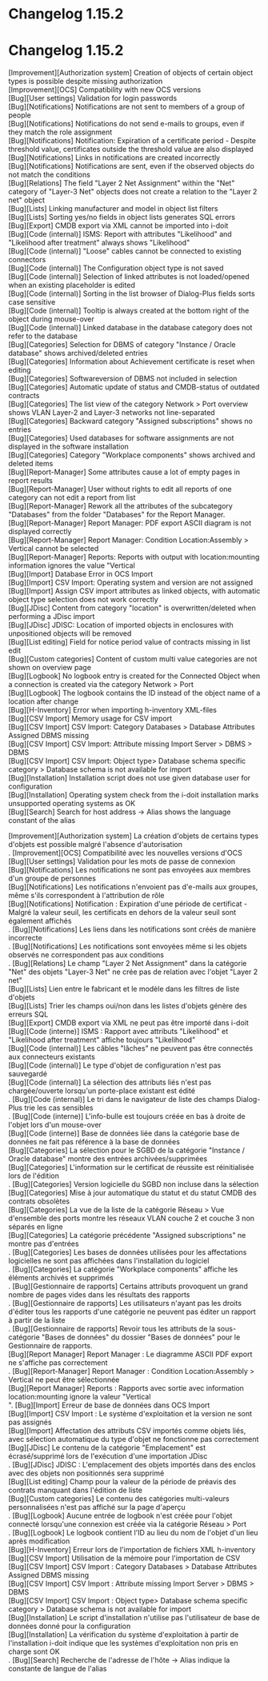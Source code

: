 <!-- TRANSLATED by md-translate -->
# Changelog 1.15.2

# Changelog 1.15.2

[Improvement][Authorization system] Creation of objects of certain object types is possible despite missing authorization<br>
[Improvement][OCS] Compatibility with new OCS versions<br>
[Bug][User settings] Validation for login passwords<br>
[Bug][Notifications] Notifications are not sent to members of a group of people<br>
[Bug][Notifications] Notifications do not send e-mails to groups, even if they match the role assignment<br>
[Bug][Notifications] Notification: Expiration of a certificate period - Despite threshold value, certificates outside the threshold value are also displayed<br>
[Bug][Notifications] Links in notifications are created incorrectly<br>
[Bug][Notifications] Notifications are sent, even if the observed objects do not match the conditions<br>
[Bug][Relations] The field "Layer 2 Net Assignment" within the "Net" category of "Layer-3 Net" objects does not create a relation to the "Layer 2 net" object<br>
[Bug][Lists] Linking manufacturer and model in object list filters<br>
[Bug][Lists] Sorting yes/no fields in object lists generates SQL errors<br>
[Bug][Export] CMDB export via XML cannot be imported into i-doit<br>
[Bug][Code (internal)] ISMS: Report with attributes "Likelihood" and "Likelihood after treatment" always shows "Likelihood"<br>
[Bug][Code (internal)] "Loose" cables cannot be connected to existing connectors<br>
[Bug][Code (internal)] The Configuration object type is not saved<br>
[Bug][Code (internal)] Selection of linked attributes is not loaded/opened when an existing placeholder is edited<br>
[Bug][Code (internal)] Sorting in the list browser of Dialog-Plus fields sorts case sensitive<br>
[Bug][Code (internal)] Tooltip is always created at the bottom right of the object during mouse-over<br>
[Bug][Code (internal)] Linked database in the database category does not refer to the database<br>
[Bug][Categories] Selection for DBMS of category "Instance / Oracle database" shows archived/deleted entries<br>
[Bug][Categories] Information about Achievement certificate is reset when editing<br>
[Bug][Categories] Softwareversion of DBMS not included in selection<br>
[Bug][Categories] Automatic update of status and CMDB-status of outdated contracts<br>
[Bug][Categories] The list view of the category Network > Port overview shows VLAN Layer-2 and Layer-3 networks not line-separated<br>
[Bug][Categories] Backward category "Assigned subscriptions" shows no entries<br>
[Bug][Categories] Used databases for software assignments are not displayed in the software installation<br>
[Bug][Categories] Category "Workplace components" shows archived and deleted items<br>
[Bug][Report-Manager] Some attributes cause a lot of empty pages in report results<br>
[Bug][Report-Manager] User without rights to edit all reports of one category can not edit a report from list<br>
[Bug][Report-Manager] Rework all the attributes of the subcategory "Databases" from the folder "Databases" for the Report Manager.<br>
[Bug][Report-Manager] Report Manager: PDF export ASCII diagram is not displayed correctly<br>
[Bug][Report-Manager] Report Manager: Condition Location:Assembly > Vertical cannot be selected<br>
[Bug][Report-Manager] Reports: Reports with output with location:mounting information ignores the value "Vertical<br>
[Bug][Import] Database Error in OCS Import<br>
[Bug][Import] CSV Import: Operating system and version are not assigned<br>
[Bug][Import] Assign CSV import attributes as linked objects, with automatic object type selection does not work correctly<br>
[Bug][JDisc] Content from category "location" is overwritten/deleted when performing a JDisc import<br>
[Bug][JDisc] JDISC: Location of imported objects in enclosures with unpositioned objects will be removed<br>
[Bug][List editing] Field for notice period value of contracts missing in list edit<br>
[Bug][Custom categories] Content of custom multi value categories are not shown on overview page<br>
[Bug][Logbook] No logbook entry is created for the Connected Object when a connection is created via the category Network > Port<br>
[Bug][Logbook] The logbook contains the ID instead of the object name of a location after change<br>
[Bug][H-Inventory] Error when importing h-inventory XML-files<br>
[Bug][CSV Import] Memory usage for CSV import<br>
[Bug][CSV Import] CSV Import: Category Databases > Database Attributes Assigned DBMS missing<br>
[Bug][CSV Import] CSV Import: Attribute missing Import Server > DBMS > DBMS<br>
[Bug][CSV Import] CSV Import: Object type> Database schema specific category > Database schema is not available for import<br>
[Bug][Installation] Installation script does not use given database user for configuration<br>
[Bug][Installation] Operating system check from the i-doit installation marks unsupported operating systems as OK<br>
[Bug][Search] Search for host address -> Alias shows the language constant of the alias<br>

[Improvement][Authorization system] La création d'objets de certains types d'objets est possible malgré l'absence d'autorisation<br>.
[Improvement][OCS] Compatibilité avec les nouvelles versions d'OCS<br>
[Bug][User settings] Validation pour les mots de passe de connexion<br>
[Bug][Notifications] Les notifications ne sont pas envoyées aux membres d'un groupe de personnes<br>
[Bug][Notifications] Les notifications n'envoient pas d'e-mails aux groupes, même s'ils correspondent à l'attribution de rôle<br>
[Bug][Notifications] Notification : Expiration d'une période de certificat - Malgré la valeur seuil, les certificats en dehors de la valeur seuil sont également affichés<br>.
[Bug][Notifications] Les liens dans les notifications sont créés de manière incorrecte<br>.
[Bug][Notifications] Les notifications sont envoyées même si les objets observés ne correspondent pas aux conditions<br>.
[Bug][Relations] Le champ "Layer 2 Net Assignment" dans la catégorie "Net" des objets "Layer-3 Net" ne crée pas de relation avec l'objet "Layer 2 net"<br>
[Bug][Lists] Lien entre le fabricant et le modèle dans les filtres de liste d'objets<br>
[Bug][Lists] Trier les champs oui/non dans les listes d'objets génère des erreurs SQL<br>
[Bug][Export] CMDB export via XML ne peut pas être importé dans i-doit<br>
[Bug][Code (interne)] ISMS : Rapport avec attributs "Likelihood" et "Likelihood after treatment" affiche toujours "Likelihood"<br>
[Bug][Code (internal)] Les câbles "lâches" ne peuvent pas être connectés aux connecteurs existants<br>
[Bug][Code (internal)] Le type d'objet de configuration n'est pas sauvegardé<br>
[Bug][Code (internal)] La sélection des attributs liés n'est pas chargée/ouverte lorsqu'un porte-place existant est édité<br>.
[Bug][Code (internal)] Le tri dans le navigateur de liste des champs Dialog-Plus trie les cas sensibles<br>.
[Bug][Code (interne)] L'info-bulle est toujours créée en bas à droite de l'objet lors d'un mouse-over<br>
[Bug][Code (interne)] Base de données liée dans la catégorie base de données ne fait pas référence à la base de données<br>
[Bug][Categories] La sélection pour le SGBD de la catégorie "Instance / Oracle database" montre des entrées archivées/supprimées<br>
[Bug][Categories] L'information sur le certificat de réussite est réinitialisée lors de l'édition<br>.
[Bug][Categories] Version logicielle du SGBD non incluse dans la sélection<br>
[Bug][Categories] Mise à jour automatique du statut et du statut CMDB des contrats obsolètes<br>
[Bug][Categories] La vue de la liste de la catégorie Réseau > Vue d'ensemble des ports montre les réseaux VLAN couche 2 et couche 3 non séparés en ligne<br>
[Bug][Categories] La catégorie précédente "Assigned subscriptions" ne montre pas d'entrées<br>.
[Bug][Categories] Les bases de données utilisées pour les affectations logicielles ne sont pas affichées dans l'installation du logiciel<br>.
[Bug][Categories] La catégorie "Workplace components" affiche les éléments archivés et supprimés<br>.
[Bug][Gestionnaire de rapports] Certains attributs provoquent un grand nombre de pages vides dans les résultats des rapports<br>.
[Bug][Gestionnaire de rapports] Les utilisateurs n'ayant pas les droits d'éditer tous les rapports d'une catégorie ne peuvent pas éditer un rapport à partir de la liste<br>.
[Bug][Gestionnaire de rapports] Revoir tous les attributs de la sous-catégorie "Bases de données" du dossier "Bases de données" pour le Gestionnaire de rapports.<br>
[Bug][Report Manager] Report Manager : Le diagramme ASCII PDF export ne s'affiche pas correctement<br>.
[Bug][Report-Manager] Report Manager : Condition Location:Assembly > Vertical ne peut être sélectionnée<br>
[Bug][Report Manager] Reports : Rapports avec sortie avec information location:mounting ignore la valeur "Vertical<br>".
[Bug][Import] Erreur de base de données dans OCS Import<br>
[Bug][Import] CSV Import : Le système d'exploitation et la version ne sont pas assignés<br>
[Bug][Import] Affectation des attributs CSV importés comme objets liés, avec sélection automatique du type d'objet ne fonctionne pas correctement<br>
[Bug][JDisc] Le contenu de la catégorie "Emplacement" est écrasé/supprimé lors de l'exécution d'une importation JDisc<br>.
[Bug][JDisc] JDISC : L'emplacement des objets importés dans des enclos avec des objets non positionnés sera supprimé<br>
[Bug][List editing] Champ pour la valeur de la période de préavis des contrats manquant dans l'édition de liste<br>
[Bug][Custom categories] Le contenu des catégories multi-valeurs personnalisées n'est pas affiché sur la page d'aperçu<br>.
[Bug][Logbook] Aucune entrée de logbook n'est créée pour l'objet connecté lorsqu'une connexion est créée via la catégorie Réseau > Port<br>.
[Bug][Logbook] Le logbook contient l'ID au lieu du nom de l'objet d'un lieu après modification<br>
[Bug][H-Inventory] Erreur lors de l'importation de fichiers XML h-inventory<br>
[Bug][CSV Import] Utilisation de la mémoire pour l'importation de CSV<br>
[Bug][CSV Import] CSV Import : Category Databases > Database Attributes Assigned DBMS missing<br>
[Bug][CSV Import] CSV Import : Attribute missing Import Server > DBMS > DBMS<br>
[Bug][CSV Import] CSV Import : Object type> Database schema specific category > Database schema is not available for import<br>
[Bug][Installation] Le script d'installation n'utilise pas l'utilisateur de base de données donné pour la configuration<br>
[Bug][Installation] La vérification du système d'exploitation à partir de l'installation i-doit indique que les systèmes d'exploitation non pris en charge sont OK<br>.
[Bug][Search] Recherche de l'adresse de l'hôte -> Alias indique la constante de langue de l'alias<br>